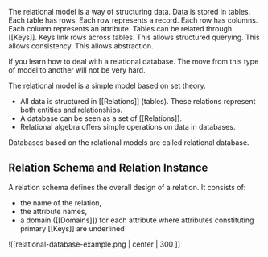 The relational model is a way of structuring data. Data is stored in tables. Each table has rows. Each row represents a record. Each row has columns. Each column represents an attribute. Tables can be related through [[Keys]]. Keys link rows across tables. This allows structured querying. This allows consistency. This allows abstraction.

If you learn how to deal with a relational database. The move from this type of model to another will not be very hard.

The relational model is a simple model based on set theory.
- All data is structured in [[Relations]] (tables). These relations represent both entities and relationships.
- A database can be seen as a set of [[Relations]].
- Relational algebra offers simple operations on data in databases.

Databases based on the relational models are called relational database.

## Relation Schema and Relation Instance

A relation schema defines the overall design of a relation. It consists of:
- the name of the relation, 
- the attribute names, 
- a domain ([[Domains]]) for each attribute where attributes constituting primary [[Keys]] are underlined

![[relational-database-example.png | center | 300 ]]